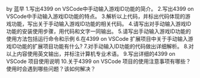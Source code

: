 by 蓝早
1.写出4399 on VSCode中手动输入游戏ID功能的简介。
2.写出4399 on VSCode中手动输入游戏ID功能的特点。
3.解析以上代码，并标出代码体现的游戏功能，写出关于手动输入游戏ID功能的相关代码。
4.请写出对手动输入游戏ID功能的安装使用步骤，用代码和文字一同输出。
5.请写出手动输入游戏ID功能的使用方法包括运行命令和示例
6.在4399 on VSCode 扩展项目中关于手动输入游戏ID功能的扩展项目功能有什么?
7.对手动输入ID功能的代码做出详细解析。
8.对以上内容使用英文输出，并标注计算机专业术语。
9.写出详细的4399 on VSCode 项目使用说明
10.关于4399 on VSCode 项目的使用注意事项有哪些？使用时会遇到哪些问题？该如何解决？